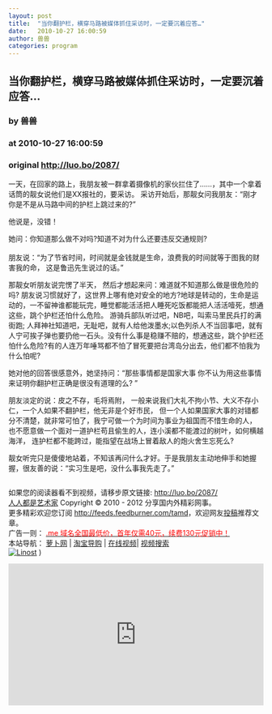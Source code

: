 ```yaml
---
layout: post
title:  "当你翻护栏，横穿马路被媒体抓住采访时，一定要沉着应答…"
date:   2010-10-27 16:00:59
author: 兽兽
categories: program
---
```


## 当你翻护栏，横穿马路被媒体抓住采访时，一定要沉着应答…
### by 兽兽
### at 2010-10-27 16:00:59
### original <http://luo.bo/2087/>

<p>一天，在回家的路上，我朋友被一群拿着摄像机的家伙拦住了……，其中一个拿着话筒的靓女说他们是XX报社的，要采访。 采访开始后，那靓女问我朋友：“刚才你是不是从马路中间的护栏上跳过来的?”</p><p>他说是，没错！</p><p>她问：你知道那么做不对吗?知道不对为什么还要违反交通规则?<br> <span></span><br> 朋友说：“为了节省时间，时间就是金钱就是生命，浪费我的时间就等于图我的财害我的命， 这是鲁迅先生说过的话。”</p><p>那靓女听朋友说完愣了半天， 然后才想起来问：难道就不知道那么做是很危险的吗? 朋友说习惯就好了，这世界上哪有绝对安全的地方?地球是转动的，生命是运动的，一不留神谁都能玩完，睡觉都能活活把人睡死吃饭都能把人活活噎死，想通这些，跳个护栏还怕什么危险。 游骑兵部队听过吧，NB吧，叫索马里民兵打的满街跑; 人拜神社知道吧，无耻吧，就有人给他泼墨水;以色列杀人不当回事吧，就有人宁可挨子弹也要扔他一石头。没有什么事是稳赚不赔的，想通这些，跳个护栏还怕什么危险?有的人连万年唾骂都不怕了冒死要把台湾岛分出去，他们都不怕我为什么怕呢?</p><p>她对他的回答很感意外，她坚持问：“那些事情都是国家大事 你不认为用这些事情来证明你翻护栏正确是很没有道理的么? ”</p><p>朋友淡定的说：皮之不存，毛将焉附， 一般来说我们大礼不拘小节、大义不存小仁，一个人如果不翻护栏，他无非是个好市民， 但一个人如果国家大事的对错都分不清楚，就非常可怕了，我宁可做一个为时间为事业为祖国而不惜生命的人， 也不愿意做一个面对一道护栏苟且偷生的人，连小溪都不能渡过的树叶，如何横越海洋， 连护栏都不能跨过，能指望在战场上冒着敌人的炮火舍生忘死么?</p><p>靓女听完只是傻傻地站着，不知该再问什么才好。于是我朋友主动地伸手和她握握，很友善的说：“实习生是吧，没什么事我先走了。”</p><p><img src="http://dulei.si/files/993cd4ba8bab63c129d6f178632c84ef.jpg" alt="" border="0"></p><p>如果您的阅读器看不到视频，请移步原文链接: <a href="http://luo.bo/2087/">http://luo.bo/2087/</a> <br> <a href="http://luo.bo/">人人都是艺术家</a> Copyright ©   2010 - 2012 分享国内外精彩网事。<br> 更多精彩欢迎您订阅 <a href="http://feeds.feedburner.com/tamd">http://feeds.feedburner.com/tamd</a>，欢迎网友<a href="http://luo.bo/delivery/">投稿</a>推荐文章。<br> 广告一则： <a href="http://zi.mu/domain"><font color="red">.me 域名全国最低价，首年仅需40元，续费130元促销中！</font></a><br> 本站导航： <a href="http://luo.bo/">萝卜网</a> | <a href="http://tao.luo.bo/">淘宝导购</a> | <a href="http://v2.luo.bo/">在线视频</a>| <a href="http://v.luo.bo/">视频搜索</a><br> <a href="http://zi.mu/linost" title="Linost"><img src="http://dulei.si/files/966647b88eb7c4530535056df8d2d83f.gif" alt="Linost" border="0"></a> ) <p><iframe src="http://feedads.g.doubleclick.net/~ah/f/7sv1ooo89v8jfelhdjk8plpa64/300/250?ca=1&amp;fh=280#http%3A%2F%2Fluo.bo%2F2087%2F" width="100%" height="280" frameborder="0" scrolling="no" marginwidth="0" marginheight="0"></iframe></p></p>